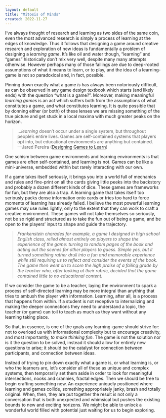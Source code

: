 ```yaml
---
layout: default
title: "Mitosis of Minds"
created: 2022-11-27
---
```


I’ve always thought of research and learning as two sides of the same coin, even the most advanced research is simply a process of learning at the edges of knowledge. Thus it follows that designing a game around creative research and exploration of new ideas is fundamentally a problem of designing a _learning game_. It’s like oil and water though, “learning” and “games” historically don’t mix very well, despite many many attempts otherwise. However perhaps many of those failings are due to deep-rooted assumptions of what it means to learn, or to play, and the idea of a learning-game is not so paradoxical and, in fact, possible.

Pinning down exactly what a game _is_ has always been notoriously difficult, as can be observed in any game design textbook which starts (and likely ends) with the question “what is a game?”. Moreover, making meaningful _learning games_ is an act which suffers both from the assumptions of what constitutes a game, and what constitutes learning. It is quite possible that by donning either (or both) of these lenses we are missing something of the true picture and get stuck in a local maxima with much greater peaks on the horizon.

>  …_learning_ doesn’t occur under a single system, but throughout people’s entire lives. Games are self-contained systems that players opt into, but educational environments are anything but contained.  
> —Jared Pereira ([Designing Games to Learn](https://awarm.space/slow/designing-games-to-learn))  

One schism between game environments and learning environments is that games are often self-contained, and learning is not. Games can be like a mini-universe, embedded within but rarely interacting with our own.

If a game takes itself seriously, it brings you into a world full of mechanics and rules and fine-print on all the cards giving little peeks into the backstory and probably a dozen different kinds of dice. These games are frameworks for fun, but they are also a trap. A learning game that takes itself too seriously packs dense information onto cards or tries too hard to force moments of learning has already failed. I believe the most powerful learning games may use rules lightly, only to the extent that they can work to craft a creative environment. These games will not take themselves so seriously, not be so rigid and structured as to take the fun out of being a game, and be open to the players’ input to shape and guide the trajectory. 

> _Frankenstein charades for example, a game I designed in high school English class, relied almost entirely on players to shape the experience of the game: turning to random pages of the book and acting out the scenes for other players to guess. Simple yes, but it turned something rather drull into a fun and memorable experience while still requiring us to reflect and consider the events of the book. The game then went on to score the high praise of a failing grade by the teacher who, after looking at their rubric, decided that the game contained little to no educational content._  

If we consider the game to be a teacher, laying the environment to spark a process of self-directed learning may be more integral than anything that tries to ambush the player with information. Learning, after all, is a process that happens from within. If a student is not receptive to internalizing and making the deeper connections they need to understand a topic, the teacher (or game) can toil to teach as much as they want without any learning taking place. 

So that, in essence, is one of the goals any learning-game should strive for: not to overload us with informational complexity but to encourage creativity, and most importantly, _to make thinking fun_. The game is not the solution nor is it the question to be solved, instead it should allow for entirely new questions to arise; it should be the catalyst for connection between participants, and connection between ideas.

Instead of trying to pin down exactly what a game is, or what learning is, or who the learners are, let’s consider all of these as unique and complex systems, then temporarily set them aside in order to look for meaningful intersections, nooks and crannies, fractal edges. Then we should be free to begin crafting something new. An experience uniquely positioned where learning and games collide, something appropriately janky, brash and totally original. When, then, they are put together the result is not only a conversation that is both unexpected and whimsical but pushes the existing bounds to new and exciting horizons. We might be able to unlock a wonderful world filled with potential just waiting for us to begin exploring.